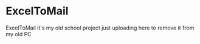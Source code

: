 # ExcelToMail
 ExcelToMail it's my old school project just uploading here to remove it from my old PC
